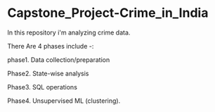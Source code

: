 # Capstone_Project-Crime_in_India

In this repository i'm analyzing crime data. 

There Are 4 phases include -:

phase1. Data collection/preparation

Phase2. State-wise analysis

Phase3. SQL operations

Phase4. Unsupervised ML (clustering). 